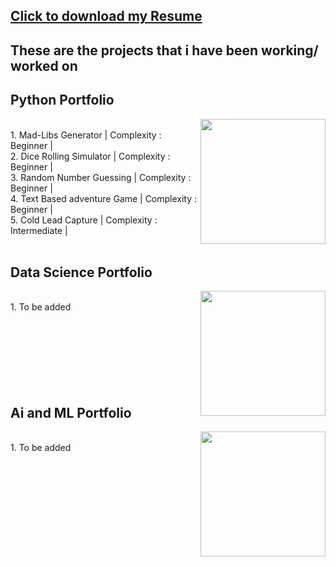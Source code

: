 ## <a id="raw-url" href="[https://raw.githubusercontent.com/github-username/project/master/filename](https://131c20cb-820d-4207-ae00-17ad459e1c88.filesusr.com/ugd/751290_62cd2f72ecfd495fb3a520ea9f54c4b3.pdf)">Click to download my Resume</a>

## These are the projects that i have been working/ worked on<br>
<!--<details> -->
<!--<summary> </summary> -->
## Python Portfolio

<img align = "right" width = "200" src = "https://img.icons8.com/clouds/512/python.png">
<br clear= "left"/>
1. Mad-Libs Generator | Complexity : Beginner | <br>
2. Dice Rolling Simulator | Complexity : Beginner | <br>
3. Random Number Guessing | Complexity : Beginner | <br>
4. Text Based adventure Game | Complexity : Beginner | <br> 
5. Cold Lead Capture | Complexity : Intermediate | <br>
<br>
</details>

## Data Science Portfolio

<img align = "right" width = "200" src = "https://i.imgur.com/p7um1ZK.png">
<br clear= "left"/>
1. To be added
<br>
<br>
<br>
<br>
<br>
<br>
<br>
<br>
</details>

## Ai and ML Portfolio

<img align = "right" width = "200" src = "https://i.imgur.com/hEAIS0j.png">
<br clear= "left"/>
1. To be added
<br>
</details>
